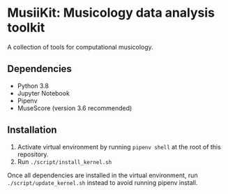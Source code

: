 # MusiiKit: Musicology data analysis toolkit

A collection of tools for computational musicology.

## Dependencies
* Python 3.8
* Jupyter Notebook
* Pipenv
* MuseScore (version 3.6 recommended)

## Installation
1. Activate virtual environment by running `pipenv shell` at the root of this repository.
2. Run `./script/install_kernel.sh`

Once all dependencies are installed in the virtual environment, run
`./script/update_kernel.sh` instead to avoid running pipenv install.